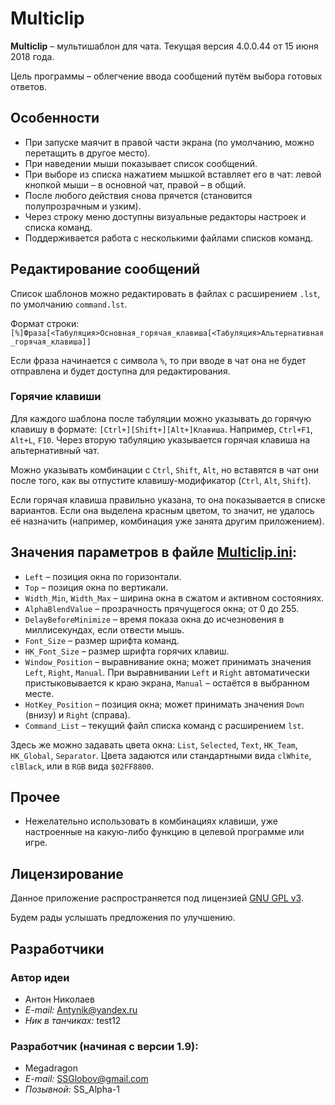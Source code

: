 # Multiclip
**Multiclip** &ndash; мультишаблон для чата. Текущая версия 4.0.0.44 от 15 июня 2018 года.

Цель программы &ndash; облегчение ввода сообщений путём выбора готовых ответов.

## Особенности
* При запуске маячит в правой части экрана (по умолчанию, можно перетащить в другое место).
* При наведении мыши показывает список сообщений.
* При выборе из списка нажатием мышкой вставляет его в чат: левой кнопкой мыши &ndash; в основной чат, правой &ndash; в общий.
* После любого действия снова прячется (становится полупрозрачным и узким).
* Через строку меню доступны визуальные редакторы настроек и списка команд.
* Поддерживается работа с несколькими файлами списков команд.

## Редактирование сообщений
Список шаблонов можно редактировать в файлах с расширением `.lst`, по умолчанию `command.lst`.

Формат строки:
`[%]Фраза[<Табуляция>Основная_горячая_клавиша[<Табуляция>Альтернативная_горячая_клавиша]]`

Если фраза начинается с символа `%`, то при вводе в чат она не будет отправлена и будет доступна для редактирования.

### Горячие клавиши
Для каждого шаблона после табуляции можно указывать до горячую клавишу в формате: `[Ctrl+][Shift+][Alt+]Клавиша`. Например, `Ctrl+F1`, `Alt+L`, `F10`. Через вторую табуляцию указывается горячая клавиша на альтернативный чат.

Можно указывать комбинации с `Ctrl`, `Shift`, `Alt`, но вставятся в чат они после того, как вы отпустите клавишу-модификатор (`Ctrl`, `Alt`, `Shift`).

Если горячая клавиша правильно указана, то она показывается в списке вариантов. Если она выделена красным цветом, то значит, не удалось её назначить (например, комбинация уже занята другим приложением).

## Значения параметров в файле [Multiclip.ini](Multiclip.ini):
* `Left` &ndash; позиция окна по горизонтали.
* `Top` &ndash; позиция окна по вертикали.
* `Width_Min`, `Width_Max` &ndash; ширина окна в сжатом и активном состояниях.
* `AlphaBlendValue` &ndash; прозрачность прячущегося окна; от 0 до 255.
* `DelayBeforeMinimize` &ndash; время показа окна до исчезновения в миллисекундах, если отвести мышь.
* `Font_Size` &ndash; размер шрифта команд.
* `HK_Font_Size` &ndash; размер шрифта горячих клавиш.
* `Window_Position` &ndash; выравнивание окна; может принимать значения `Left`, `Right`, `Manual`. При выравнивании `Left` и `Right` автоматически пристыковывается к краю экрана, `Manual` – остаётся в выбранном месте.
* `HotKey_Position` &ndash; позиция окна; может принимать значения `Down` (внизу) и `Right` (справа).
* `Command_List` &ndash; текущий файл списка команд с расширением `lst`.

Здесь же можно задавать цвета окна: `List`, `Selected`, `Text`, `HK_Team`, `HK_Global`, `Separator`. Цвета задаются или стандартными вида `clWhite`, `clBlack`, или в `RGB` вида `$02FF8800`.

## Прочее
* Нежелательно использовать в комбинациях клавиши, уже настроенные на какую-либо функцию в целевой программе или игре.

## Лицензирование
Данное приложение распространяется под лицензией [GNU GPL v3](LICENSE).

Будем рады услышать предложения по улучшению.

## Разработчики
### Автор идеи
* Антон Николаев
* *E-mail:* [Antynik@yandex.ru](mailto:antynik@yandex.ru)
* *Ник в танчиках:* test12

### Разработчик (начиная с версии 1.9):
* Megadragon
* *E-mail:* [SSGlobov@gmail.com](mailto:ssglobov@gmail.com)
* *Позывной:* SS_Alpha-1
